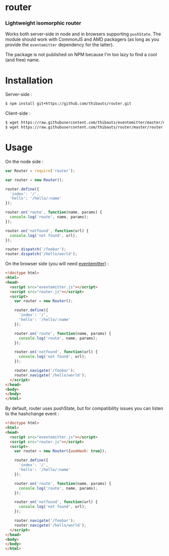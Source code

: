 router
======
### Lightweight isomorphic router

Works both server-side in node and in browsers supporting `pushState`. The module should work with CommonJS and AMD packagers (as long as you provide the `eventemitter` dependency for the latter).

The package is not published on NPM because I'm too lazy to find a cool (and free) name.

Installation
============

Server-side :
```bash
$ npm install git+https://github.com/thibauts/router.git
```

Client-side :
```bash
$ wget https://raw.githubusercontent.com/thibauts/eventemitter/master/eventemitter.js
$ wget https://raw.githubusercontent.com/thibauts/router/master/router.js
```

Usage
=====

On the node side :
``` javascript
var Router = require('router');

var router = new Router();

router.define({
  'index': '/',
  'hello': '/hello/:name'
});

router.on('route', function(name, params) {
  console.log('route', name, params);
});

router.on('notfound', function(url) {
  console.log('not found', url);
});

router.dispatch('/foobar');
router.dispatch('/hello/world');
```

On the browser side (you will need [eventemitter](https://github.com/thibauts/eventemitter)) :
``` html
<!doctype html>
<html>
<head>
  <script src="eventemitter.js"></script>
  <script src="router.js"></script>
  <script>
    var router = new Router();

    router.define({
      'index': '/',
      'hello': '/hello/:name'
    });

    router.on('route', function(name, params) {
      console.log('route', name, params);
    });

    router.on('notfound', function(url) {
      console.log('not found', url);
    });

    router.navigate('/foobar');
    router.navigate('/hello/world');
  </script>
</head>
<body>
</body>
</html>
```

By default, router uses pushState, but for compatibility issues you can listen to the hashchange event : 

``` html
<!doctype html>
<html>
<head>
  <script src="eventemitter.js"></script>
  <script src="router.js"></script>
  <script>
    var router = new Router({useHash: true});

    router.define({
      'index': '/',
      'hello': '/hello/:name'
    });

    router.on('route', function(name, params) {
      console.log('route', name, params);
    });

    router.on('notfound', function(url) {
      console.log('not found', url);
    });

    router.navigate('/foobar');
    router.navigate('/hello/world');
  </script>
</head>
<body>
</body>
</html>
```

